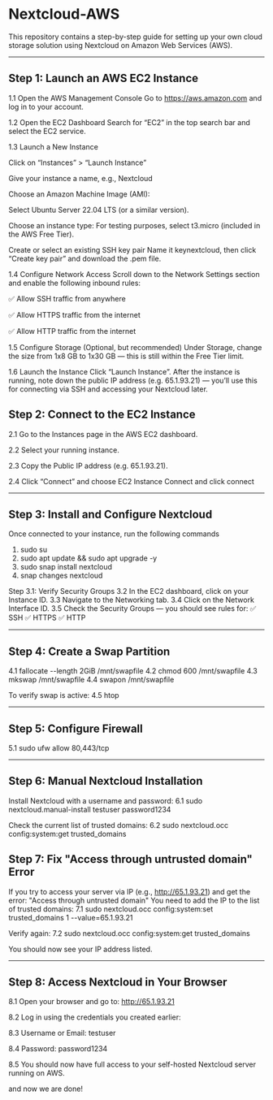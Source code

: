 # Nextcloud-AWS
This repository contains a step-by-step guide for setting up your own cloud storage solution using Nextcloud on Amazon Web Services (AWS).

---

## Step 1: Launch an AWS EC2 Instance

1.1 Open the AWS Management Console
Go to https://aws.amazon.com and log in to your account.

1.2 Open the EC2 Dashboard
Search for “EC2” in the top search bar and select the EC2 service.

1.3 Launch a New Instance

Click on “Instances” > “Launch Instance”

Give your instance a name, e.g., Nextcloud

Choose an Amazon Machine Image (AMI):

Select Ubuntu Server 22.04 LTS (or a similar version).

Choose an instance type: For testing purposes, select t3.micro (included in the AWS Free Tier).

Create or select an existing SSH key pair
Name it keynextcloud, then click “Create key pair” and download the .pem file.

1.4 Configure Network Access
Scroll down to the Network Settings section and enable the following inbound rules:

✅ Allow SSH traffic from anywhere

✅ Allow HTTPS traffic from the internet

✅ Allow HTTP traffic from the internet

1.5 Configure Storage
(Optional, but recommended)
Under Storage, change the size from 1x8 GB to 1x30 GB — this is still within the Free Tier limit.

1.6 Launch the Instance
Click “Launch Instance”.
After the instance is running, note down the public IP address (e.g. 65.1.93.21) — you’ll use this for connecting via SSH and accessing your Nextcloud later.

## Step 2: Connect to the EC2 Instance

2.1 Go to the Instances page in the AWS EC2 dashboard.

2.2 Select your running instance.

2.3 Copy the Public IP address (e.g. 65.1.93.21).

2.4 Click “Connect” and choose EC2 Instance Connect and click connect 

---

## Step 3: Install and Configure Nextcloud
Once connected to your instance, run the following commands
1. sudo su
2. sudo apt update && sudo apt upgrade -y
3. sudo snap install nextcloud
4. snap changes nextcloud

Step 3.1: Verify Security Groups
3.2 In the EC2 dashboard, click on your Instance ID.
3.3 Navigate to the Networking tab.
3.4 Click on the Network Interface ID.
3.5 Check the Security Groups — you should see rules for:
✅ SSH
✅ HTTPS
✅ HTTP

---

## Step 4: Create a Swap Partition
4.1 fallocate --length 2GiB /mnt/swapfile
4.2 chmod 600 /mnt/swapfile
4.3 mkswap /mnt/swapfile
4.4 swapon /mnt/swapfile

To verify swap is active:
4.5 htop

---

## Step 5: Configure Firewall
5.1 sudo ufw allow 80,443/tcp

----

## Step 6: Manual Nextcloud Installation
Install Nextcloud with a username and password:
6.1 sudo nextcloud.manual-install testuser password1234

Check the current list of trusted domains:
6.2 sudo nextcloud.occ config:system:get trusted_domains

## Step 7: Fix "Access through untrusted domain" Error
If you try to access your server via IP (e.g., http://65.1.93.21) and get the error:
"Access through untrusted domain"
You need to add the IP to the list of trusted domains:
7.1 sudo nextcloud.occ config:system:set trusted_domains 1 --value=65.1.93.21

Verify again:
7.2 sudo nextcloud.occ config:system:get trusted_domains

You should now see your IP address listed.

---

## Step 8: Access Nextcloud in Your Browser

8.1 Open your browser and go to:
http://65.1.93.21

8.2 Log in using the credentials you created earlier:

8.3 Username or Email: testuser

8.4 Password: password1234

8.5 You should now have full access to your self-hosted Nextcloud server running on AWS.

and now we are done! 
